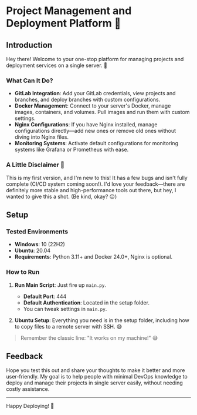 # Project Management and Deployment Platform 🚀

## Introduction

Hey there! Welcome to your one-stop platform for managing projects and deployment services on a single server. 🎉

### What Can It Do?
- **GitLab Integration**: Add your GitLab credentials, view projects and branches, and deploy branches with custom configurations.
- **Docker Management**: Connect to your server's Docker, manage images, containers, and volumes. Pull images and run them with custom settings.
- **Nginx Configurations**: If you have Nginx installed, manage configurations directly—add new ones or remove old ones without diving into Nginx files.
- **Monitoring Systems**: Activate default configurations for monitoring systems like Grafana or Prometheus with ease.

### A Little Disclaimer 🐞
This is my first version, and I'm new to this! It has a few bugs and isn't fully complete (CI/CD system coming soon!). I'd love your feedback—there are definitely more stable and high-performance tools out there, but hey, I wanted to give this a shot. (Be kind, okay? 😉)

## Setup

### Tested Environments
- **Windows**: 10 (22H2)
- **Ubuntu**: 20.04
- **Requirements**: Python 3.11+ and Docker 24.0+, Nginx is optional.

### How to Run
1. **Run Main Script**: Just fire up `main.py`.
   - **Default Port**: 444
   - **Default Authentication**: Located in the setup folder.
   - You can tweak settings in `main.py`.

2. **Ubuntu Setup**: Everything you need is in the setup folder, including how to copy files to a remote server with SSH. 😅

> Remember the classic line: "It works on my machine!" 😅

## Feedback
Hope you test this out and share your thoughts to make it better and more user-friendly. My goal is to help people with minimal DevOps knowledge to deploy and manage their projects in single server easily, without needing costly assistance.

---

Happy Deploying! 🚀
